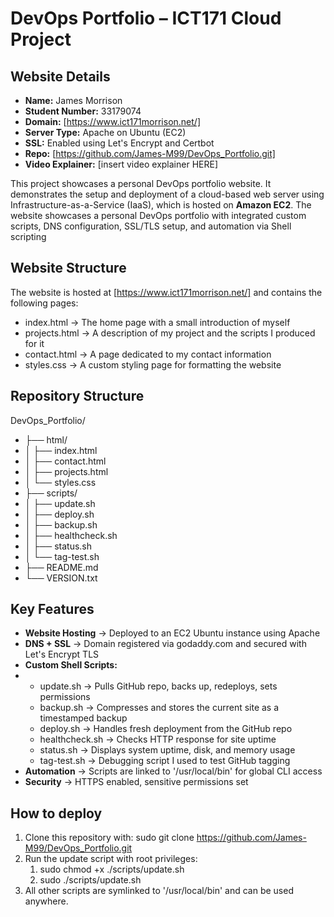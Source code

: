 # DevOps Portfolio – ICT171 Cloud Project

## Website Details
- **Name:** James Morrison
- **Student Number:** 33179074
- **Domain:** [https://www.ict171morrison.net/]
- **Server Type:** Apache on Ubuntu (EC2)
- **SSL:** Enabled using Let's Encrypt and Certbot
- **Repo:** [https://github.com/James-M99/DevOps_Portfolio.git]
- **Video Explainer:** [insert video explainer HERE]

This project showcases a personal DevOps portfolio website. It demonstrates the setup and deployment of a cloud-based web server using Infrastructure-as-a-Service (IaaS), which is hosted on **Amazon EC2**. The website showcases a personal DevOps portfolio with integrated custom scripts, DNS configuration, SSL/TLS setup, and automation via Shell scripting

## Website Structure
The website is hosted at [https://www.ict171morrison.net/] and contains the following pages:
- index.html -> The home page with a small introduction of myself
- projects.html -> A description of my project and the scripts I produced for it
- contact.html -> A page dedicated to my contact information
- styles.css -> A custom styling page for formatting the website

## Repository Structure
DevOps_Portfolio/
- ├── html/
- │ ├── index.html
- │ ├── contact.html
- │ ├── projects.html
- │ └── styles.css
- ├── scripts/
- │ ├── update.sh
- │ ├── deploy.sh
- │ ├── backup.sh
- │ ├── healthcheck.sh
- │ ├── status.sh
- │ └── tag-test.sh
- ├── README.md
- └── VERSION.txt

## Key Features
- **Website Hosting** -> Deployed to an EC2 Ubuntu instance using Apache
- **DNS + SSL** -> Domain registered via godaddy.com and secured with Let's Encrypt TLS
- **Custom Shell Scripts:**
-   - update.sh -> Pulls GitHub repo, backs up, redeploys, sets permissions
    - backup.sh -> Compresses and stores the current site as a timestamped backup
    - deploy.sh -> Handles fresh deployment from the GitHub repo
    - healthcheck.sh -> Checks HTTP response for site uptime
    - status.sh -> Displays system uptime, disk, and memory usage
    - tag-test.sh -> Debugging script I used to test GitHub tagging
- **Automation** -> Scripts are linked to '/usr/local/bin' for global CLI access
- **Security** -> HTTPS enabled, sensitive permissions set

## How to deploy
1. Clone this repository with:
   sudo git clone https://github.com/James-M99/DevOps_Portfolio.git
2. Run the update script with root privileges:
   1. sudo chmod +x ./scripts/update.sh
   2. sudo ./scripts/update.sh
3. All other scripts are symlinked to '/usr/local/bin' and can be used anywhere.
